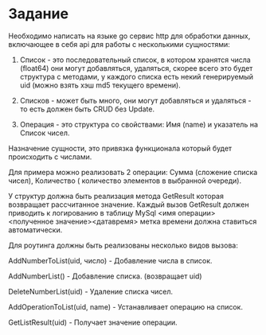 # Задание

Необходимо написать на языке go сервис http для обработки данных, включающее в
себя api для работы с несколькими сущностями:

1) Список - это последовательный список, в котором хранятся числа (float64) они
могут добавляться, удаляться, скорее всего это будет структура с методами, у
каждого списка есть некий генерируемый uid (можно взять хэш md5 текущего
времени).

2) Списков - может быть много, они могут добавляться и удаляться - то есть
должен быть CRUD без Update.

3) Операция - это структура со свойствами: Имя (name) и указатель на Список
чисел.

Назначение сущности, это привязка функционала который будет происходить с
числами.

Для примера можно реализовать 2 операции: Сумма (сложение списка чисел),
Количество ( количество элементов в выбранной очереди).

У структур должна быть реализация метода GetResult которая возвращает
рассчитанное значение. Каждый вызов GetResult должен приводить к
логированию в таблицу MySql <имя операции><полученное
значение><датавремя> метка времени должна ставиться автоматически.

Для роутинга должны быть реализованы несколько видов вызова:

AddNumberToList(uid, число) - Добавление числа в список.

AddNumberList() - Добавление списка. (возвращает uid)

DeleteNumberList(uid) - Удаление списка чисел.

AddOperationToList(uid, name) - Устанавливает операцию на список.

GetListResult(uid) - Получает значение операции.
